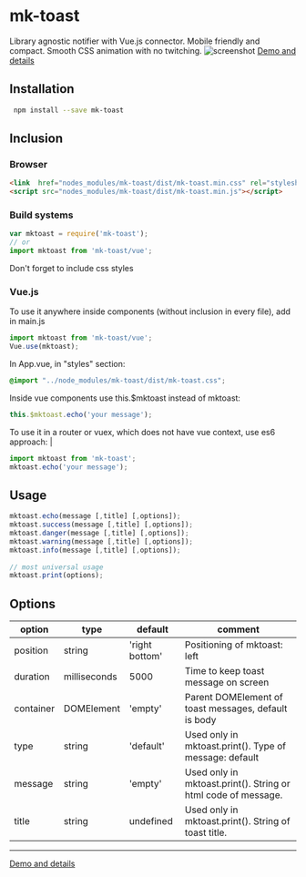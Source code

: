 # mk-toast
Library agnostic notifier with Vue.js connector. Mobile friendly and compact. Smooth CSS animation with no twitching.
![screenshot](http://mkant.ru/mink-js/mk-toast/assets/mktoast-demo.gif)
[Demo and details](http://mkant.ru/mink-js/mk-toast)


## Installation
```bash
 npm install --save mk-toast 
 ```
## Inclusion
### Browser
```HTML
<link  href="nodes_modules/mk-toast/dist/mk-toast.min.css" rel="stylesheet">
<script src="nodes_modules/mk-toast/dist/mk-toast.min.js"></script>
```

### Build systems
```JavaScript
var mktoast = require('mk-toast');
// or 
import mktoast from 'mk-toast/vue';
```
Don't forget to include css styles

### Vue.js
To use it anywhere inside components (without inclusion in every file), add in main.js
```JavaScript
import mktoast from 'mk-toast/vue';
Vue.use(mktoast);
```
In App.vue, in "styles" section:
```CSS
@import "../node_modules/mk-toast/dist/mk-toast.css";
```
Inside vue components use this.$mktoast instead of mktoast:
```JavaScript
this.$mktoast.echo('your message');
```
To use it in a router or vuex, which does not have vue context, use es6 approach: | 
```JavaScript
import mktoast from 'mk-toast';
mktoast.echo('your message');
```

## Usage
```JavaScript
mktoast.echo(message [,title] [,options]);
mktoast.success(message [,title] [,options]);
mktoast.danger(message [,title] [,options]);
mktoast.warning(message [,title] [,options]);
mktoast.info(message [,title] [,options]);
 
// most universal usage
mktoast.print(options);
```

## Options
option | type | default | comment
------ | ---- | ------- | -------
position | string | 'right bottom' | Positioning of mktoast: left|center|right top|bottom
duration | milliseconds | 5000 | Time to keep toast message on screen
container | DOMElement | 'empty' | Parent DOMElement of toast messages, default is body
type | string | 'default' | Used only in mktoast.print(). Type of message: default|info|danger|success|warning.
message | string | 'empty' | Used only in mktoast.print(). String or html code of message.
title | string | undefined | Used only in mktoast.print(). String of toast title.

---

[Demo and details](http://mkant.ru/mink-js/mk-toast)
